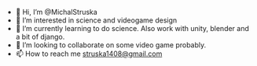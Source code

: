 - 👋 Hi, I’m @MichalStruska
- 👀 I’m interested in science and videogame design
- 🌱 I’m currently learning to do science. Also work with unity, blender and a bit of django.
- 💞️ I’m looking to collaborate on some video game probably.
- 📫 How to reach me struska1408@gmail.com

<!---
MichalStruska/MichalStruska is a ✨ special ✨ repository because its `README.md` (this file) appears on your GitHub profile.
You can click the Preview link to take a look at your changes.
--->
